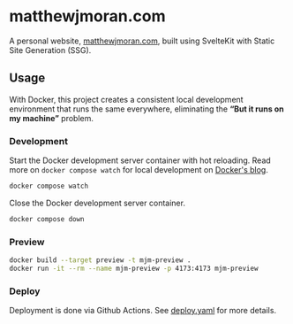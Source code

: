 # matthewjmoran.com

A personal website, [matthewjmoran.com](https://matthewjmoran.com), built using SvelteKit with Static Site Generation (SSG).

## Usage

With Docker, this project creates a consistent local development environment that runs the same everywhere, eliminating the __“But it runs on my machine”__ problem.

### Development

Start the Docker development server container with hot reloading. Read more on `docker compose watch` for local development on [Docker's blog](https://www.docker.com/blog/announcing-docker-compose-watch-ga-release/).

```bash
docker compose watch
```

Close the Docker development server container.

```bash
docker compose down
```

### Preview

```bash
docker build --target preview -t mjm-preview .
docker run -it --rm --name mjm-preview -p 4173:4173 mjm-preview
```

### Deploy

Deployment is done via Github Actions. See [deploy.yaml](.github/workflows/deploy.yaml) for more details.
